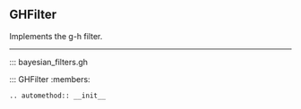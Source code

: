 ## GHFilter

Implements the g-h filter.

-------

::: bayesian_filters.gh

::: GHFilter
    :members:

    .. automethod:: __init__

